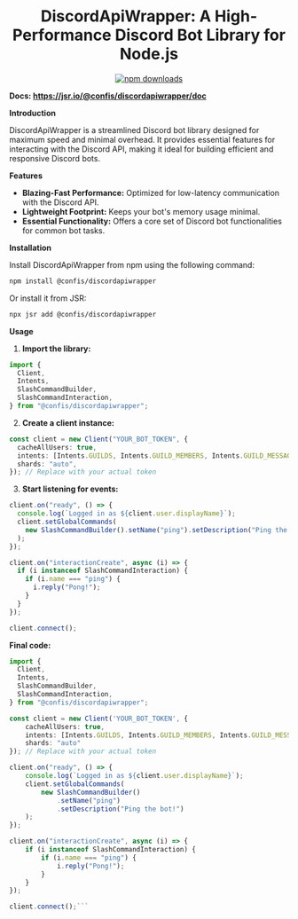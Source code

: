 <div align="center">
<p>
<h1>DiscordApiWrapper: A High-Performance Discord Bot Library for Node.js</h1>

<a href="https://www.npmjs.com/package/@confis/discordapiwrapper"><img src="https://img.shields.io/npm/d18m/@confis/discordapiwrapper.svg?maxAge=3600" alt="npm downloads" /></a>

</p>

</div>

**Docs: https://jsr.io/@confis/discordapiwrapper/doc**

**Introduction**

DiscordApiWrapper is a streamlined Discord bot library designed for maximum speed and minimal overhead. It provides essential features for interacting with the Discord API, making it ideal for building efficient and responsive Discord bots.

**Features**

- **Blazing-Fast Performance:** Optimized for low-latency communication with the Discord API.
- **Lightweight Footprint:** Keeps your bot's memory usage minimal.
- **Essential Functionality:** Offers a core set of Discord bot functionalities for common bot tasks.

**Installation**

Install DiscordApiWrapper from npm using the following command:

```bash
npm install @confis/discordapiwrapper
```

Or install it from JSR:

```bash
npx jsr add @confis/discordapiwrapper
```

**Usage**

1. **Import the library:**

```typescript
import {
  Client,
  Intents,
  SlashCommandBuilder,
  SlashCommandInteraction,
} from "@confis/discordapiwrapper";
```

2. **Create a client instance:**

```typescript
const client = new Client("YOUR_BOT_TOKEN", {
  cacheAllUsers: true,
  intents: [Intents.GUILDS, Intents.GUILD_MEMBERS, Intents.GUILD_MESSAGES],
  shards: "auto",
}); // Replace with your actual token
```

3. **Start listening for events:**

```typescript
client.on("ready", () => {
  console.log(`Logged in as ${client.user.displayName}`);
  client.setGlobalCommands(
    new SlashCommandBuilder().setName("ping").setDescription("Ping the bot!"),
  );
});

client.on("interactionCreate", async (i) => {
  if (i instanceof SlashCommandInteraction) {
    if (i.name === "ping") {
      i.reply("Pong!");
    }
  }
});

client.connect();
```

**Final code:**

````typescript
import {
  Client,
  Intents,
  SlashCommandBuilder,
  SlashCommandInteraction,
} from "@confis/discordapiwrapper";

const client = new Client('YOUR_BOT_TOKEN', {
    cacheAllUsers: true,
    intents: [Intents.GUILDS, Intents.GUILD_MEMBERS, Intents.GUILD_MESSAGES],
    shards: "auto"
}); // Replace with your actual token

client.on("ready", () => {
    console.log(`Logged in as ${client.user.displayName}`);
    client.setGlobalCommands(
        new SlashCommandBuilder()
            .setName("ping")
            .setDescription("Ping the bot!")
    );
});

client.on("interactionCreate", async (i) => {
    if (i instanceof SlashCommandInteraction) {
        if (i.name === "ping") {
            i.reply("Pong!");
        }
    }
});

client.connect();```
